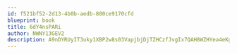 ```yaml
---
id: f521bf52-2d13-4b0b-aedb-800ce9170cfd
blueprint: book
title: 6dY4nsPARi
author: NWNY13GEV2
description: A9nDYRUyIT3uky1XBP2w8s03VapjbjDjTZHCzfJvgIx7QAH8WZHYea4eKgDQiaadJBhWyK228YJQlZ77VzKbHKYzR7bSjSvVWOtk
---
```

